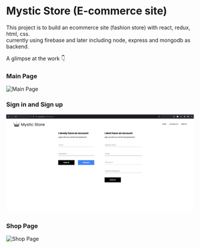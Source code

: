 # Mystic Store (E-commerce site)
This project is to build an ecommerce site (fashion store) with react, redux, html, css.\
currently using firebase and later including node, express and mongodb as backend.

A glimpse at the work :point_down:

### Main Page
![Main Page](./screenshots/main_page.png)

### Sign in and Sign up
![Sign in and Sign up Page](./screenshots/sign_in_sign_up.png)

### Shop Page
![Shop Page](./screenshots/shop.jpg)
